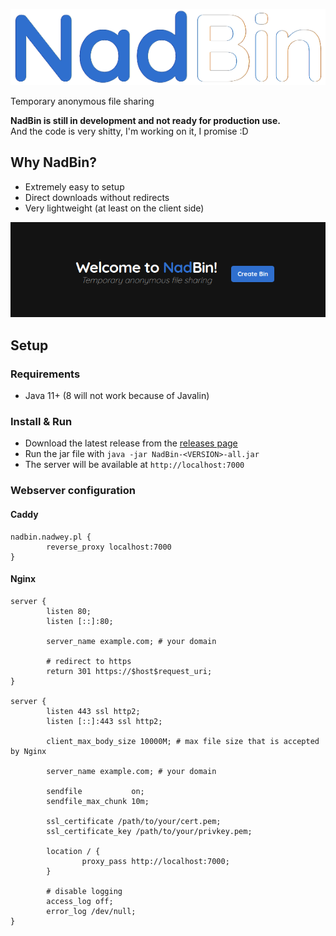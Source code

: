 ![NadBin](nadbin.png)

Temporary anonymous file sharing

**NadBin is still in development and not ready for production use.**  
And the code is very shitty, I'm working on it, I promise :D

## Why NadBin?

- Extremely easy to setup
- Direct downloads without redirects
- Very lightweight (at least on the client side)

![NadBin index page](nadbin-index.png)

## Setup

### Requirements

- Java 11+ (8 will not work because of Javalin)

### Install & Run

- Download the latest release from the [releases page](https://github.com/Nadwey/NadBin/releases/latest)
- Run the jar file with `java -jar NadBin-<VERSION>-all.jar`
- The server will be available at `http://localhost:7000`

### Webserver configuration

#### Caddy

```caddy
nadbin.nadwey.pl {
        reverse_proxy localhost:7000
}
```

#### Nginx 

```nginx
server {
        listen 80;
        listen [::]:80;

        server_name example.com; # your domain

        # redirect to https
        return 301 https://$host$request_uri;
}

server {
        listen 443 ssl http2;
        listen [::]:443 ssl http2;

        client_max_body_size 10000M; # max file size that is accepted by Nginx

        server_name example.com; # your domain

        sendfile           on;
        sendfile_max_chunk 10m;

        ssl_certificate /path/to/your/cert.pem;
        ssl_certificate_key /path/to/your/privkey.pem;

        location / {
                proxy_pass http://localhost:7000;
        }

        # disable logging
        access_log off;
        error_log /dev/null;
}
```
